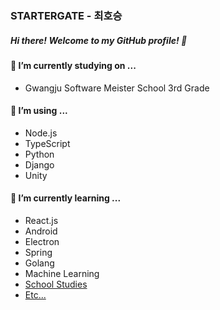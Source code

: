 ### STARTERGATE - 최호승

##### Hi there! Welcome to my GitHub profile! 👋

<!--
**startergate/startergate** is a ✨ _special_ ✨ repository because its `README.md` (this file) appears on your GitHub profile.

Here are some ideas to get you started:

- 🔭 I’m currently working on ...
- 🌱 I’m currently learning ...
- 👯 I’m looking to collaborate on ...
- 🤔 I’m looking for help with ...
- 💬 Ask me about ...
- 📫 How to reach me: ...
- 😄 Pronouns: ...
- ⚡ Fun fact: ...
-->

#### 🏫 I’m currently studying on ...
* Gwangju Software Meister School 3rd Grade

#### 🔭 I’m using ...
* Node.js
* TypeScript
* Python
* Django
* Unity

#### 🌱 I’m currently learning ...
* React.js
* Android
* Electron
* Spring
* Golang
* Machine Learning
* [School Studies](https://github.com/startergate-learns-stuff)
* [Etc...](https://github.com/startergate-weekly)
